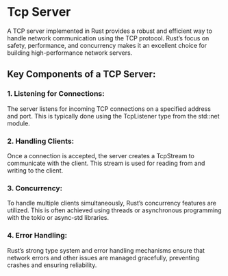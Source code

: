 # Tcp Server

A TCP server implemented in Rust provides a robust and efficient way to handle network communication using the TCP protocol. Rust’s focus on safety, performance, and concurrency makes it an excellent choice for building high-performance network servers.

## Key Components of a TCP Server:

### 1. Listening for Connections:
The server listens for incoming TCP connections on a specified address and port. This is typically done using the TcpListener type from the std::net module.

### 2. Handling Clients:
Once a connection is accepted, the server creates a TcpStream to communicate with the client. This stream is used for reading from and writing to the client.

### 3. Concurrency:
To handle multiple clients simultaneously, Rust’s concurrency features are utilized. This is often achieved using threads or asynchronous programming with the tokio or async-std libraries.

### 4. Error Handling:
Rust’s strong type system and error handling mechanisms ensure that network errors and other issues are managed gracefully, preventing crashes and ensuring reliability.


